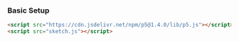 ### Basic Setup
```html
<script src="https://cdn.jsdelivr.net/npm/p5@1.4.0/lib/p5.js"></script>
<script src="sketch.js"></script>  
```